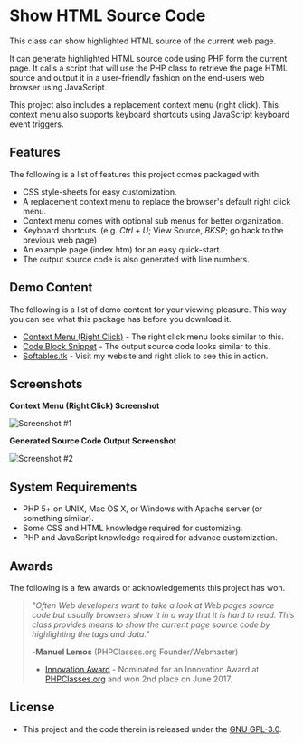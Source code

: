 # Show HTML Source Code
This class can show highlighted HTML source of the current web page.

It can generate highlighted HTML source code using PHP form the current page. It calls a script that will use the PHP class to retrieve the page HTML source and output it in a user-friendly fashion on the end-users web browser using JavaScript.

This project also includes a replacement context menu (right click). This context menu also supports keyboard shortcuts using JavaScript keyboard event triggers.

## Features
The following is a list of features this project comes packaged with.
 * CSS style-sheets for easy customization.
 * A replacement context menu to replace the browser's default right click menu.
 * Context menu comes with optional sub menus for better organization.
 * Keyboard shortcuts. (e.g. _Ctrl + U_; View Source, _BKSP_; go back to the previous web page)
 * An example page (index.htm) for an easy quick-start.
 * The output source code is also generated with line numbers.
 
## Demo Content
The following is a list of demo content for your viewing pleasure. This way you can see what this package has before you download it.
 * [Context Menu (Right Click)](https://codepen.io/demondevin/pen/oYPGxb) - The right click menu looks similar to this.
 * [Code Block Snippet](https://codepen.io/demondevin/pen/pNqpQE) - The output source code looks similar to this.
 * [Softables.tk](http://softables.tk/) - Visit my website and right click to see this in action.
 
 ## Screenshots
**Context Menu (Right Click) Screenshot** 

![Screenshot #1](https://raw.githubusercontent.com/demondevin/Show-HTML-Source-Code/master/screenshots/screenshot-01.png "Demo Screenshot 1") 
 
 **Generated Source Code Output Screenshot** 
 
 ![Screenshot #2](https://raw.githubusercontent.com/demondevin/Show-HTML-Source-Code/master/screenshots/screenshot-02.png "Demo Screenshot 2")
  
## System Requirements
* PHP 5+ on UNIX, Mac OS X, or Windows with Apache server (or something similar).
* Some CSS and HTML knowledge required for customizing.
* PHP and JavaScript knowledge required for advance customization.

 [R1]: http://portableapps.com/download

## Awards
The following is a few awards or acknowledgements this project has won.
> _"Often Web developers want to take a look at Web pages source code but usually browsers show it in a way that it is hard to read. This class provides means to show the current page source code by highlighting the tags and data."_ 
>
> -**Manuel Lemos** (PHPClasses.org Founder/Webmaster)
> * [Innovation Award](https://www.phpclasses.org/package/10347-PHP-Show-highlighted-HTML-source-of-the-current-page.html) - Nominated for an Innovation Award at [PHPClasses.org](https://www.phpclasses.org/) and won 2nd place on June 2017.
   
## License
* This project and the code therein is released under the [GNU GPL-3.0](https://opensource.org/licenses/GPL-3.0).
 
